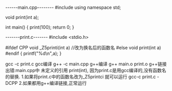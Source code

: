 ------main.cpp--------
#include <iostream>
using namespace std;

void print(int a);

int main()
{
    print(100);
    return 0;
}

-------print.c-------
#include <stdio.h>

#ifdef CPP
void _Z5printi(int a) //改为换名后的函数名
#else
void print(int a)
#endif
{
    printf("%d\n",a);
}

gcc -c print.c      gcc编译 
g++ -c main.cpp     g++编译
g++ main.o print.o  g++链接
出错:main.cpp中 未定义的引用 print(int), 因为print.c是用gcc编译的,没有函数名的替换.
1.如果将print.c中的函数名改为_Z5printci 就可以运行 gcc-c print.c -DCPP
2.如果都用g++编译链接,正常运行


